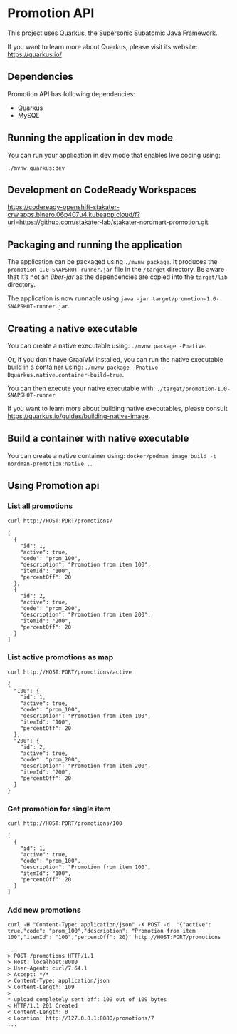# Promotion API

This project uses Quarkus, the Supersonic Subatomic Java Framework.

If you want to learn more about Quarkus, please visit its website: https://quarkus.io/

## Dependencies

Promotion API has following dependencies:

- Quarkus
- MySQL

## Running the application in dev mode

You can run your application in dev mode that enables live coding using:
```
./mvnw quarkus:dev
```

## Development on CodeReady Workspaces

https://codeready-openshift-stakater-crw.apps.binero.06p407u4.kubeapp.cloud/f?url=https://github.com/stakater-lab/stakater-nordmart-promotion.git

## Packaging and running the application

The application can be packaged using `./mvnw package`.
It produces the `promotion-1.0-SNAPSHOT-runner.jar` file in the `/target` directory.
Be aware that it’s not an _über-jar_ as the dependencies are copied into the `target/lib` directory.

The application is now runnable using `java -jar target/promotion-1.0-SNAPSHOT-runner.jar`.

## Creating a native executable

You can create a native executable using: `./mvnw package -Pnative`.

Or, if you don't have GraalVM installed, you can run the native executable build in a container using: `./mvnw package -Pnative -Dquarkus.native.container-build=true`.

You can then execute your native executable with: `./target/promotion-1.0-SNAPSHOT-runner`

If you want to learn more about building native executables, please consult https://quarkus.io/guides/building-native-image.

## Build a container with native executable

You can create a native container using: `docker/podman image build -t nordman-promotion:native .`.

## Using Promotion api

### List all promotions

```
curl http://HOST:PORT/promotions/
```

```
[
  {
    "id": 1,
    "active": true,
    "code": "prom_100",
    "description": "Promotion from item 100",
    "itemId": "100",
    "percentOff": 20
  },
  {
    "id": 2,
    "active": true,
    "code": "prom_200",
    "description": "Promotion from item 200",
    "itemId": "200",
    "percentOff": 20
  }
]
```

### List active promotions as map

```
curl http://HOST:PORT/promotions/active
```

```
{
  "100": {
    "id": 1,
    "active": true,
    "code": "prom_100",
    "description": "Promotion from item 100",
    "itemId": "100",
    "percentOff": 20
  },
  "200": {
    "id": 2,
    "active": true,
    "code": "prom_200",
    "description": "Promotion from item 200",
    "itemId": "200",
    "percentOff": 20
  }
}
```

### Get promotion for single item

```
curl http://HOST:PORT/promotions/100
```
```
[
  {
    "id": 1,
    "active": true,
    "code": "prom_100",
    "description": "Promotion from item 100",
    "itemId": "100",
    "percentOff": 20
  }
]
```

### Add new promotions

```
curl -H "Content-Type: application/json" -X POST -d  '{"active": true,"code": "prom_100","description": "Promotion from item 100","itemId": "100","percentOff": 20}' http://HOST:PORT/promotions
```

```
...
> POST /promotions HTTP/1.1
> Host: localhost:8080
> User-Agent: curl/7.64.1
> Accept: */*
> Content-Type: application/json
> Content-Length: 109
> 
* upload completely sent off: 109 out of 109 bytes
< HTTP/1.1 201 Created
< Content-Length: 0
< Location: http://127.0.0.1:8080/promotions/7
...
```
